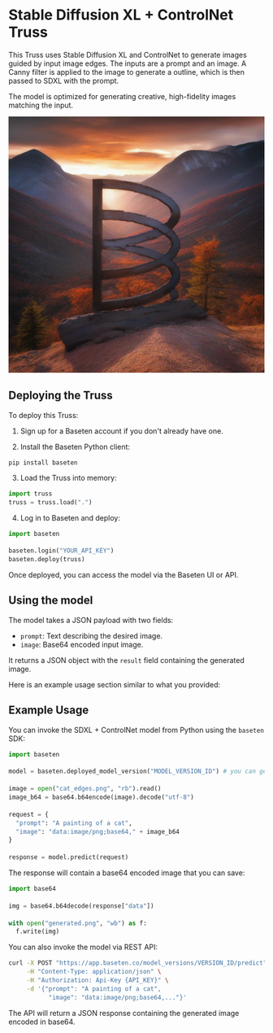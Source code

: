 # Stable Diffusion XL + ControlNet Truss

This Truss uses Stable Diffusion XL and ControlNet to generate images guided by input image edges. The inputs are a prompt and an image. A Canny filter is applied to the image to generate a outline, which is then passed to SDXL with the prompt.

The model is optimized for generating creative, high-fidelity images matching the input.

![baseten_controlnet](baseten-logo.gif)

## Deploying the Truss

To deploy this Truss:

1. Sign up for a Baseten account if you don't already have one.

2. Install the Baseten Python client:

```
pip install baseten
```

3. Load the Truss into memory:

```python
import truss
truss = truss.load(".")
```

4. Log in to Baseten and deploy:

```python
import baseten

baseten.login("YOUR_API_KEY")
baseten.deploy(truss)
```

Once deployed, you can access the model via the Baseten UI or API.

## Using the model

The model takes a JSON payload with two fields:

- `prompt`: Text describing the desired image.
- `image`: Base64 encoded input image.

It returns a JSON object with the `result` field containing the generated image.

Here is an example usage section similar to what you provided:

## Example Usage

You can invoke the SDXL + ControlNet model from Python using the `baseten` SDK:

```python
import baseten

model = baseten.deployed_model_version("MODEL_VERSION_ID") # you can get this from the Baseten web UI

image = open("cat_edges.png", "rb").read()
image_b64 = base64.b64encode(image).decode("utf-8")

request = {
  "prompt": "A painting of a cat",
  "image": "data:image/png;base64," + image_b64
}

response = model.predict(request)
```

The response will contain a base64 encoded image that you can save:

```python
import base64

img = base64.b64decode(response["data"])

with open("generated.png", "wb") as f:
  f.write(img)
```

You can also invoke the model via REST API:

```bash
curl -X POST "https://app.baseten.co/model_versions/VERSION_ID/predict" \
     -H "Content-Type: application/json" \
     -H "Authorization: Api-Key {API_KEY}" \
     -d '{"prompt": "A painting of a cat",
           "image": "data:image/png;base64,..."}'
```

The API will return a JSON response containing the generated image encoded in base64.
